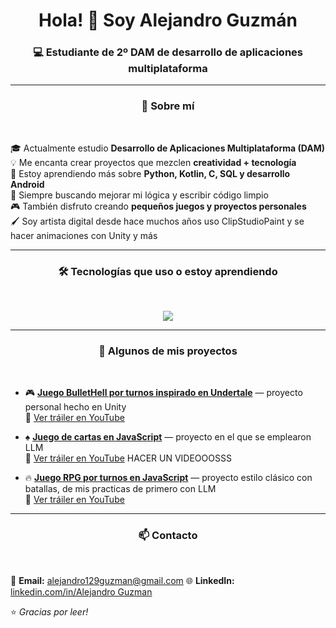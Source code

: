 
<!-- Encabezado animado -->
<h1 align="center">Hola! 👋 Soy Alejandro Guzmán</a></h1>
<h3 align="center">💻 Estudiante de 2º DAM de desarrollo de aplicaciones multiplataforma </h3>

---


<h3 align="center">🌱 Sobre mí</h3>
<br>

🎓 Actualmente estudio **Desarrollo de Aplicaciones Multiplataforma (DAM)**  
💡 Me encanta crear proyectos que mezclen **creatividad + tecnología**  
🔭 Estoy aprendiendo más sobre **Python, Kotlin, C, SQL y desarrollo Android**  
🧠 Siempre buscando mejorar mi lógica y escribir código limpio  
🎮 También disfruto creando **pequeños juegos y proyectos personales**  
🖌️ Soy artista digital desde hace muchos años uso ClipStudioPaint y se hacer animaciones con Unity y más

---

<h3 align="center">🛠️ Tecnologías que uso o estoy aprendiendo </h3>
<br>


<p align="center">
  <img src="https://skillicons.dev/icons?i=java,kotlin,androidstudio,python,html,css,javascript,git,github,vscode,clipstudio,unity&theme=dark" />
</p>

---


<h3 align="center">🚀 Algunos de mis proyectos</h3>

<br>

- 🎮 **[Juego BulletHell por turnos inspirado en Undertale](https://xezardev.itch.io/vs-arial)** — proyecto personal hecho en Unity  
        🎥 [Ver tráiler en YouTube](https://www.youtube.com/watch?v=wYf0X51STp4)

- ♠️ **[Juego de cartas en JavaScript](#)** — proyecto en el que se emplearon LLM<br>
       🎥 [Ver tráiler en YouTube](https://www.youtube.com/watch?v=wYf0X51STp4) HACER UN VIDEOOOSSS
  
- 🔥 **[Juego RPG por turnos en JavaScript](https://juegorpg.vercel.app)** — proyecto estilo clásico con batallas, de mis practicas de primero con LLM<br>
      🎥 [Ver tráiler en YouTube](https://youtu.be/uG6Nh8M9YJI) 


---


<h3 align="center">📫 Contacto</h3>
<br>


📧 **Email:** alejandro129guzman@gmail.com 
🌐 **LinkedIn:** [linkedin.com/in/Alejandro Guzman](https://www.linkedin.com/in/alejandro-guzman-a54b202a6) 



⭐ *Gracias por leer!* 


